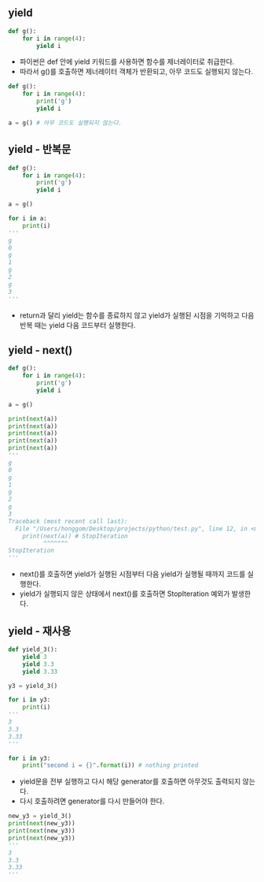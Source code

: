 ## yield
```python
def g():
    for i in range(4):
        yield i
```
- 파이썬은 def 안에 yield 키워드를 사용하면 함수를 제너레이터로 취급한다.
- 따라서 g()를 호출하면 제너레이터 객체가 반환되고, 아무 코드도 실행되지 않는다.
```python
def g():
    for i in range(4):
        print('g')
        yield i

a = g() # 아무 코드도 실행되지 않는다.
```

## yield - 반복문
```python
def g():
    for i in range(4):
        print('g')
        yield i

a = g()

for i in a:
    print(i)
'''
g
0
g
1
g
2
g
3
'''
```
- return과 달리 yield는 함수를 종료하지 않고 yield가 실행된 시점을 기억하고 다음 반복 때는 yield 다음 코드부터 실행한다.

## yield - next()
```python
def g():
    for i in range(4):
        print('g')
        yield i

a = g()

print(next(a)) 
print(next(a))
print(next(a))
print(next(a))
print(next(a))
'''
g
0
g
1
g
2
g
3
Traceback (most recent call last):
  File "/Users/honggom/Desktop/projects/python/test.py", line 12, in <module>
    print(next(a)) # StopIteration
          ^^^^^^^
StopIteration
'''
```
- next()를 호출하면 yield가 실행된 시점부터 다음 yield가 실행될 때까지 코드를 실행한다.
- yield가 실행되지 않은 상태에서 next()를 호출하면 StopIteration 예외가 발생한다.

## yield - 재사용
```python
def yield_3():
    yield 3
    yield 3.3
    yield 3.33

y3 = yield_3()

for i in y3:
    print(i)
'''
3
3.3
3.33
'''

for i in y3:
    print("second i = {}".format(i)) # nothing printed
```
- yield문을 전부 실행하고 다시 해당 generator를 호출하면 아무것도 출력되지 않는다.
- 다시 호출하려면 generator를 다시 만들어야 한다.
```python
new_y3 = yield_3()
print(next(new_y3))
print(next(new_y3))
print(next(new_y3))
'''
3
3.3
3.33
'''
```

